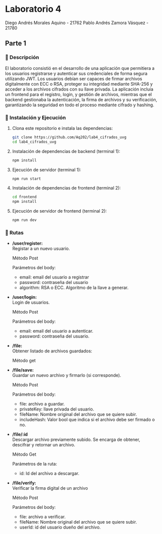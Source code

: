 # Laboratorio 4

Diego Andrés Morales Aquino - 21762
Pablo Andrés Zamora Vásquez - 21780

## Parte 1

### 📜 Descripción

El laboratorio consistió en el desarrollo de una aplicación que permitiera a los usuarios registrarse y autenticar sus credenciales de forma segura utilizando JWT. Los usuarios debían ser capaces de firmar archivos digitalmente con ECC o RSA, proteger su integridad mediante SHA-256 y acceder a los archivos cifrados con su llave privada. La aplicación incluía un frontend para el registro, login, y gestión de archivos, mientras que el backend gestionaba la autenticación, la firma de archivos y su verificación, garantizando la seguridad en todo el proceso mediante cifrado y hashing.

### 🚀 Instalación y Ejecución

1. Clona este repositorio e instala las dependencias:

    ```bash
    git clone https://github.com/Aq202/lab4_cifrados_uvg
    cd lab4_cifrados_uvg
    ```

2. Instalación de dependencias de backend (terminal 1):

    ```bash
    npm install
    ```
3. Ejecución de servidor (terminal 1):
    ```bash
    npm run start
    ```

4. Instalación de dependencias de frontend (terminal 2):

    ```bash
    cd frontend
    npm install
    ```

5. Ejecución de servidor de frontend (terminal 2):

    ```bash
    npm run dev
    ``` 

### 📜 Rutas

* **/user/register:** <br>
    Registar a un nuevo usuario.

    Método Post

    Parámetros del body: 

    - email: email del usuario a registrar
    - password: contraseña del usuario
    - algorithm: RSA o ECC. Algoritmo de la llave a generar.

* **/user/login:** <br>
    Login de usuarios.

    Método Post

    Parámetros del body: 

    - email: email del usuario a autenticar.
    - password: contraseña del usuario.

* **/file:** <br> 
    Obtener listado de archivos guardados:

    Método get


* **/file/save:** <br> 
    Guardar un nuevo archivo y firmarlo (si corresponde).

    Método Post

    Parámetros del body: 

    - file: archivo a guardar.
    - privateKey: llave privada del usuario.
    - fileName: Nombre original del archivo que se quiere subir.
    - includeHash: Valor bool que indica si el archivo debe ser firmado o no.


* **/file/:id** <br> 
    Descargar archivo previamente subido. Se encarga de obtener, descifrar y retornar un archivo.

    Método Get

    Parámetros de la ruta:

    - id: Id del archivo a descargar.


* **/file/verify:** <br> 
    Verificar la firma digital de un archivo

    Método Post

    Parámetros del body: 

   - file: archivo a verificar.
    - fileName: Nombre original del archivo que se quiere subir.
    - userId: id del usuario dueño del archivo.

